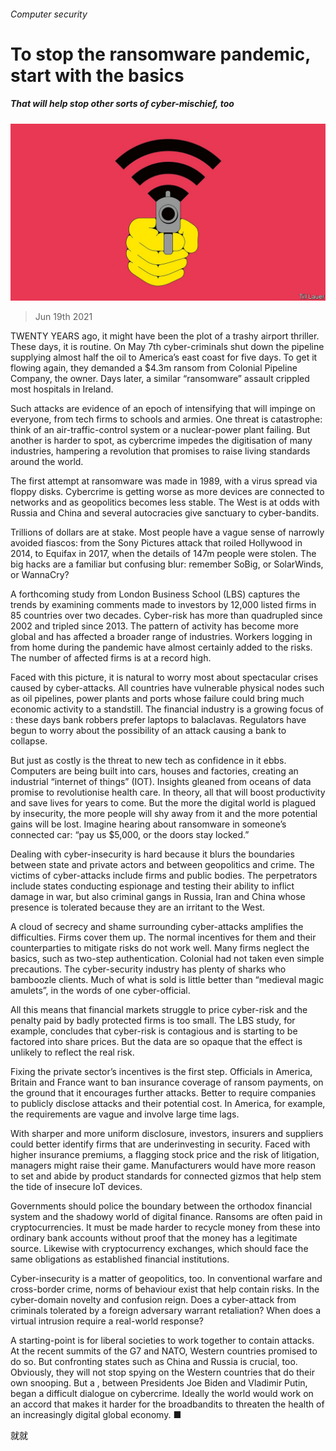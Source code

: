 ###### Computer security

# To stop the ransomware pandemic, start with the basics 

##### That will help stop other sorts of cyber-mischief, too 

![image](images/20210619_LDD001_0.jpg) 

> Jun 19th 2021 

TWENTY YEARS ago, it might have been the plot of a trashy airport thriller. These days, it is routine. On May 7th cyber-criminals shut down the pipeline supplying almost half the oil to America’s east coast for five days. To get it flowing again, they demanded a $4.3m ransom from Colonial Pipeline Company, the owner. Days later, a similar “ransomware” assault crippled most hospitals in Ireland.

Such attacks are evidence of an epoch of intensifying  that will impinge on everyone, from tech firms to schools and armies. One threat is catastrophe: think of an air-traffic-control system or a nuclear-power plant failing. But another is harder to spot, as cybercrime impedes the digitisation of many industries, hampering a revolution that promises to raise living standards around the world.


The first attempt at ransomware was made in 1989, with a virus spread via floppy disks. Cybercrime is getting worse as more devices are connected to networks and as geopolitics becomes less stable. The West is at odds with Russia and China and several autocracies give sanctuary to cyber-bandits.

Trillions of dollars are at stake. Most people have a vague sense of narrowly avoided fiascos: from the Sony Pictures attack that roiled Hollywood in 2014, to Equifax in 2017, when the details of 147m people were stolen. The big hacks are a familiar but confusing blur: remember SoBig, or SolarWinds, or WannaCry?

A forthcoming study from London Business School (LBS) captures the trends by examining comments made to investors by 12,000 listed firms in 85 countries over two decades. Cyber-risk has more than quadrupled since 2002 and tripled since 2013. The pattern of activity has become more global and has affected a broader range of industries. Workers logging in from home during the pandemic have almost certainly added to the risks. The number of affected firms is at a record high.

Faced with this picture, it is natural to worry most about spectacular crises caused by cyber-attacks. All countries have vulnerable physical nodes such as oil pipelines, power plants and ports whose failure could bring much economic activity to a standstill. The financial industry is a growing focus of : these days bank robbers prefer laptops to balaclavas. Regulators have begun to worry about the possibility of an attack causing a bank to collapse.

But just as costly is the threat to new tech as confidence in it ebbs. Computers are being built into cars, houses and factories, creating an industrial “internet of things” (IOT). Insights gleaned from oceans of data promise to revolutionise health care. In theory, all that will boost productivity and save lives for years to come. But the more the digital world is plagued by insecurity, the more people will shy away from it and the more potential gains will be lost. Imagine hearing about ransomware in someone’s connected car: “pay us $5,000, or the doors stay locked.”

Dealing with cyber-insecurity is hard because it blurs the boundaries between state and private actors and between geopolitics and crime. The victims of cyber-attacks include firms and public bodies. The perpetrators include states conducting espionage and testing their ability to inflict damage in war, but also criminal gangs in Russia, Iran and China whose presence is tolerated because they are an irritant to the West.

A cloud of secrecy and shame surrounding cyber-attacks amplifies the difficulties. Firms cover them up. The normal incentives for them and their counterparties to mitigate risks do not work well. Many firms neglect the basics, such as two-step authentication. Colonial had not taken even simple precautions. The cyber-security industry has plenty of sharks who bamboozle clients. Much of what is sold is little better than “medieval magic amulets”, in the words of one cyber-official.

All this means that financial markets struggle to price cyber-risk and the penalty paid by badly protected firms is too small. The LBS study, for example, concludes that cyber-risk is contagious and is starting to be factored into share prices. But the data are so opaque that the effect is unlikely to reflect the real risk.

Fixing the private sector’s incentives is the first step. Officials in America, Britain and France want to ban insurance coverage of ransom payments, on the ground that it encourages further attacks. Better to require companies to publicly disclose attacks and their potential cost. In America, for example, the requirements are vague and involve large time lags.

With sharper and more uniform disclosure, investors, insurers and suppliers could better identify firms that are underinvesting in security. Faced with higher insurance premiums, a flagging stock price and the risk of litigation, managers might raise their game. Manufacturers would have more reason to set and abide by product standards for connected gizmos that help stem the tide of insecure IoT devices.

Governments should police the boundary between the orthodox financial system and the shadowy world of digital finance. Ransoms are often paid in cryptocurrencies. It must be made harder to recycle money from these into ordinary bank accounts without proof that the money has a legitimate source. Likewise with cryptocurrency exchanges, which should face the same obligations as established financial institutions.

Cyber-insecurity is a matter of geopolitics, too. In conventional warfare and cross-border crime, norms of behaviour exist that help contain risks. In the cyber-domain novelty and confusion reign. Does a cyber-attack from criminals tolerated by a foreign adversary warrant retaliation? When does a virtual intrusion require a real-world response?

A starting-point is for liberal societies to work together to contain attacks. At the recent summits of the G7 and NATO, Western countries promised to do so. But confronting states such as China and Russia is crucial, too. Obviously, they will not stop spying on the Western countries that do their own snooping. But a , between Presidents Joe Biden and Vladimir Putin, began a difficult dialogue on cybercrime. Ideally the world would work on an accord that makes it harder for the broadbandits to threaten the health of an increasingly digital global economy. ■



就就